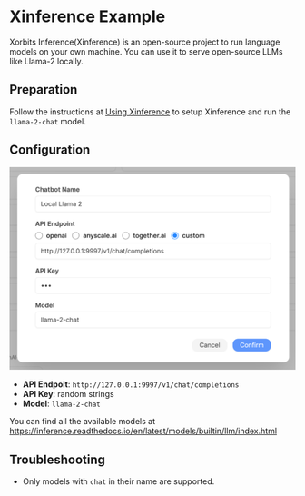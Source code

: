 # Xinference Example

Xorbits Inference(Xinference) is an open-source project to run language models on your own machine. You can use it to serve open-source LLMs like Llama-2 locally.

## Preparation

Follow the instructions at [Using Xinference](https://inference.readthedocs.io/en/latest/getting_started/using_xinference.html) to setup Xinference and run the `llama-2-chat` model.

## Configuration

![](./images/xinference.png)

- **API Endpoit**: `http://127.0.0.1:9997/v1/chat/completions`
- **API Key**: random strings
- **Model**: `llama-2-chat`

You can find all the available models at <https://inference.readthedocs.io/en/latest/models/builtin/llm/index.html>

## Troubleshooting

- Only models with `chat` in their name are supported.
